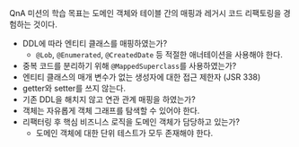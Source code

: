 QnA 미션의 학습 목표는 도메인 객체와 테이블 간의 매핑과 레거시 코드 리팩토링을 경험하는 것이다.

- DDL에 따라 엔티티 클래스를 매핑하였는가?
   - `@Lob`, `@Enumerated`, `@CreatedDate` 등 적절한 애너테이션을 사용해야 한다.
- 중복 코드를 분리하기 위해 `@MappedSuperclass`를 사용하였는가?
- 엔티티 클래스의 매개 변수가 없는 생성자에 대한 접근 제한자 (JSR 338)
- getter와 setter를 쓰지 않는다.
- 기존 DDL을 해치지 않고 연관 관계 매핑을 하였는가?
- 객체는 자유롭게 객체 그래프를 탐색할 수 있어야 한다.
- 리팩터링 후 핵심 비즈니스 로직을 도메인 객체가 담당하고 있는가?
   - 도메인 객체에 대한 단위 테스트가 모두 존재해야 한다.
